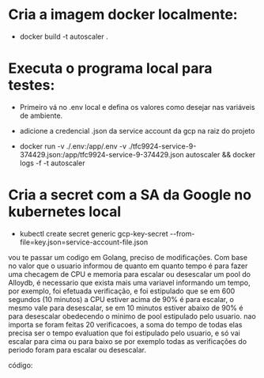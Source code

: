 # Cria a imagem docker localmente:
  - docker build -t autoscaler .

# Executa o programa local para testes:
  - Primeiro vá no .env local e defina os valores como desejar nas variáveis de ambiente.
  
  - adicione a credencial .json  da service account da gcp na raiz do projeto
  
  - docker run -v ./.env:/app/.env -v ./tfc9924-service-9-374429.json:/app/tfc9924-service-9-374429.json autoscaler && docker logs -f -t autoscaler


# Cria a secret com a SA da Google no kubernetes local
  - kubectl create secret generic gcp-key-secret --from-file=key.json=service-account-file.json

vou te passar um codigo em Golang, preciso de modificações. Com base no valor que o usuario informou de quanto em quanto tempo é para fazer uma checagem de CPU e memoria para escalar ou desescalar um pool do Alloydb, é necessario que exista mais uma variavel informando um tempo, por exemplo, foi efetuada verificação, e foi estipulado que se em 600 segundos (10 minutos) a CPU estiver acima de 90% é para escalar, o mesmo vale para desescalar, se em 10 minutos estiver abaixo de 90% é para desescalar obedecendo o minimo de pool estipulado pelo usuario. nao importa se foram feitas 20 verificacoes, a soma do tempo de todas elas precisa ser o tempo evaluation que foi estipulado pelo usuario, e só vai escalar para cima ou para baixo se por exemplo todas as verificações do periodo foram para escalar ou desescalar.

código: